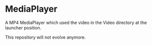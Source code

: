 # MediaPlayer

A MP4 MediaPlayer which used the video in the Video directory at the launcher position.

This repository will not evolve anymore.